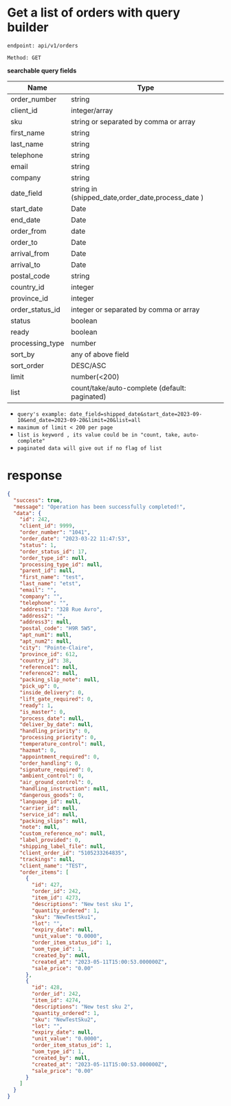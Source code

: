 # Get a list of orders with query builder

`endpoint: api/v1/orders`

`Method: GET`

**searchable query fields**

| Name            | Type                                              |
|-----------------|---------------------------------------------------|
| order_number    | string                                            |
| client_id       | integer/array                                     |
| sku             | string  or separated by comma or array            |
| first_name      | string                                            |
| last_name       | string                                            |
| telephone       | string                                            |
| email           | string                                            |
| company         | string                                            |
| date_field      | string in (shipped_date,order_date,process_date ) |
| start_date      | Date                                              |
| end_date        | Date                                              |   
| order_from      | date                                              |
| order_to        | Date                                              |
| arrival_from    | Date                                              |
| arrival_to      | Date                                              |
| postal_code     | string                                            |
| country_id      | integer                                           |
| province_id     | integer                                           | 
| order_status_id | integer or separated by comma or array            |
| status          | boolean                                           |
| ready           | boolean                                           |
| processing_type | number                                            |
| sort_by         | any of above field                                |
| sort_order      | DESC/ASC                                          |
| limit           | number(<200)                                      |
| list            | count/take/auto-complete (default: paginated)     |

* `query's example: date_field=shipped_date&start_date=2023-09-10&end_date=2023-09-20&limit=20&list=all`
* `maximum of limit < 200 per page`
* `list is keyword , its value could be in "count, take, auto-complete"`
* `paginated data will give out if no flag of list`

# response

```json
{
  "success": true,
  "message": "Operation has been successfully completed!",
  "data": {
    "id": 242,
    "client_id": 9999,
    "order_number": "1041",
    "order_date": "2023-03-22 11:47:53",
    "status": 1,
    "order_status_id": 17,
    "order_type_id": null,
    "processing_type_id": null,
    "parent_id": null,
    "first_name": "test",
    "last_name": "etst",
    "email": "",
    "company": "",
    "telephone": "",
    "address1": "328 Rue Avro",
    "address2": "",
    "address3": null,
    "postal_code": "H9R 5W5",
    "apt_num1": null,
    "apt_num2": null,
    "city": "Pointe-Claire",
    "province_id": 612,
    "country_id": 38,
    "reference1": null,
    "reference2": null,
    "packing_slip_note": null,
    "pick_up": 0,
    "inside_delivery": 0,
    "lift_gate_required": 0,
    "ready": 1,
    "is_master": 0,
    "process_date": null,
    "deliver_by_date": null,
    "handling_priority": 0,
    "processing_priority": 0,
    "temperature_control": null,
    "hazmat": 0,
    "appointment_required": 0,
    "order_handling": 0,
    "signature_required": 0,
    "ambient_control": 0,
    "air_ground_control": 0,
    "handling_instruction": null,
    "dangerous_goods": 0,
    "language_id": null,
    "carrier_id": null,
    "service_id": null,
    "packing_slips": null,
    "note": null,
    "custom_reference_no": null,
    "label_provided": 0,
    "shipping_label_file": null,
    "client_order_id": "5105233264835",
    "trackings": null,
    "client_name": "TEST",
    "order_items": [
      {
        "id": 427,
        "order_id": 242,
        "item_id": 4273,
        "descriptions": "New test sku 1",
        "quantity_ordered": 1,
        "sku": "NewTestSku1",
        "lot": "",
        "expiry_date": null,
        "unit_value": "0.0000",
        "order_item_status_id": 1,
        "uom_type_id": 1,
        "created_by": null,
        "created_at": "2023-05-11T15:00:53.000000Z",
        "sale_price": "0.00"
      },
      {
        "id": 428,
        "order_id": 242,
        "item_id": 4274,
        "descriptions": "New test sku 2",
        "quantity_ordered": 1,
        "sku": "NewTestSku2",
        "lot": "",
        "expiry_date": null,
        "unit_value": "0.0000",
        "order_item_status_id": 1,
        "uom_type_id": 1,
        "created_by": null,
        "created_at": "2023-05-11T15:00:53.000000Z",
        "sale_price": "0.00"
      }
    ]
  }
}
```